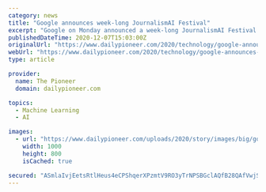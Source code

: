 ```yaml
---
category: news
title: "Google announces week-long JournalismAI Festival"
excerpt: "Google on Monday announced a week-long JournalismAI Festival to help address key challenges such as using artificial intelligence (AI) to understand, identify and mitigate newsroom biases and increase audience loyalty."
publishedDateTime: 2020-12-07T15:03:00Z
originalUrl: "https://www.dailypioneer.com/2020/technology/google-announces-week-long-journalismai-festival.html"
webUrl: "https://www.dailypioneer.com/2020/technology/google-announces-week-long-journalismai-festival.html"
type: article

provider:
  name: The Pioneer
  domain: dailypioneer.com

topics:
  - Machine Learning
  - AI

images:
  - url: "https://www.dailypioneer.com/uploads/2020/story/images/big/google-announces-week-long-journalismai-festival-2020-12-07.jpg"
    width: 1000
    height: 800
    isCached: true

secured: "ASmlaIvjEetsRtlHeus4eCPShqerXPzmtV9RO3yTrNPSBGclAQfB28QAfVwjSwEUOaXVW8JKr8lIkkwcgXKHIcSl8JOA3MNoJoiYpsz3DXxbrvtQorGfwzz5JTxs0QsAX269t1DhAMleYpr7HwlV4qNjeJGMF//7tVR+B8seyouNqb9aERzsXKXxsqkSOUS3Ttz+Fr7CQ/8QWJ9wJGvQyFO0uxP0031ccAACGNW7slBz031+6ZD0EuMa/D5YUFwTi2ToeQtWgrjyBjH34eQu+ZRm1luXf4twtbvTFulgvIrw4/tqik02xt35m8yq7GY01mVlFnvF5SSL69jaituBlPL1SNd9IJbiiGJTtbhEx1U=;F4KNioQaktSOL/5wHO6zNg=="
---
```


